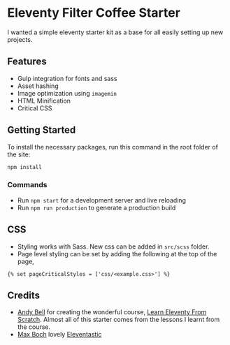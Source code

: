 # Eleventy Filter Coffee Starter

I wanted a simple eleventy starter kit as a base for all easily setting up new projects.

## Features

- Gulp integration for fonts and sass
- Asset hashing
- Image optimization using `imagemin`
- HTML Minification
- Critical CSS

## Getting Started

To install the necessary packages, run this command in the root folder of the site:

```sh
npm install
```

### Commands

- Run `npm start` for a development server and live reloading
- Run `npm run production` to generate a production build

## CSS

- Styling works with Sass. New css can be added in `src/scss` folder.
- Page level styling can be set by adding the following at the top of the page,

```
{% set pageCriticalStyles = ['css/<example.css>'] %}
```

## Credits

- [Andy Bell](https://twitter.com/hankchizljaw) for creating the wonderful course, [Learn Eleventy From Scratch](https://piccalil.li/course/learn-eleventy-from-scratch/). Almost all of this starter comes from the lessons I learnt from the course.
- [Max Boch](https://twitter.com/mxbck) lovely [Eleventastic](https://github.com/maxboeck/eleventastic)

